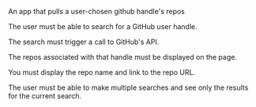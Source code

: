An app that pulls a user-chosen github handle's repos

The user must be able to search for a GitHub user handle.

The search must trigger a call to GitHub's API.

The repos associated with that handle must be displayed on the page.

You must display the repo name and link to the repo URL.

The user must be able to make multiple searches and see only the results for the current search.
